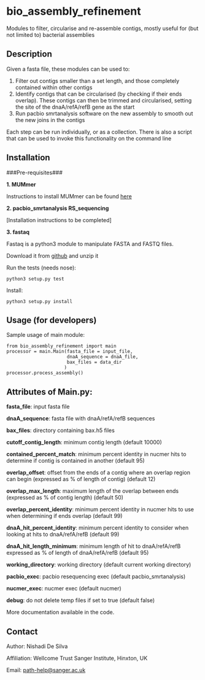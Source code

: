 bio\_assembly\_refinement
=======================

Modules to filter, circularise and re-assemble contigs, mostly useful for (but not limited to) bacterial assemblies

Description
-----------

Given a fasta file, these modules can be used to:

1. Filter out contigs smaller than a set length, and those completely contained within other contigs
2. Identify contigs that can be circularised (by checking if their ends overlap). These contigs can then be trimmed and circularised, setting the site of the dnaA/refA/refB gene as the start
3. Run pacbio smrtanalysis software on the new assembly to smooth out the new joins in the contigs

Each step can be run individually, or as a collection. There is also a script that can be used to invoke this functionality on the command line

Installation
------------

###Pre-requisites###

__1.	MUMmer__

Instructions to install MUMmer can be found [here](http://mummer.sourceforge.net/manual/#installation)
    
__2.	pacbio_smrtanalysis RS_sequencing__
	
[Installation instructions to be completed]

__3.	fastaq__ 
	
Fastaq is a python3 module to manipulate FASTA and FASTQ files. 

Download it from [github](https://github.com/sanger-pathogens/Fastaq/releases) and unzip it
	
Run the tests (needs nose): 
	
	python3 setup.py test
		
Install: 
	
	python3 setup.py install
		


Usage (for developers)
----------------------

Sample usage of main module:

	from bio_assembly_refinement import main 
	processor = main.Main(fasta_file = input_file, 
					      dnaA_sequence = dnaA_file,
					      bax_files = data_dir
					   	 )
	processor.process_assembly()


Attributes of Main.py:
----------------------

**fasta\_file**: input fasta file

**dnaA\_sequence**: fasta file with dnaA/refA/refB sequences
 
**bax\_files**: directory containing bax.h5 files

**cutoff\_contig\_length**: minimum contig length (default 10000)

**contained\_percent\_match**: minimum percent identity in nucmer hits to determine if contig is contained in another (default 95)

**overlap\_offset**: offset from the ends of a contig where an overlap region can begin (expressed as % of length of contig) (default 12)

**overlap\_max\_length**: maximum length of the overlap between ends (expressed as % of contig length) (default 50)

**overlap\_percent\_identity**: minimum percent identity in nucmer hits to use when determining if ends overlap (default 99)

**dnaA\_hit\_percent\_identity**: minimum percent identity to consider when looking at hits to dnaA/refA/refB (default 99)

**dnaA\_hit\_length\_minimum**: minimum length of hit to dnaA/refA/refB expressed as % of length of dnaA/refA/refB (default 95)

**working\_directory**: working directory (default current working directory) 

**pacbio\_exec**: pacbio resequencing exec (default pacbio_smrtanalysis) 

**nucmer\_exec**: nucmer exec (default nucmer) 

**debug**: do not delete temp files if set to true (default false)

More documentation available in the code.


Contact
-------

Author: Nishadi De Silva

Affiliation: Wellcome Trust Sanger Institute, Hinxton, UK

Email: path-help@sanger.ac.uk
      
